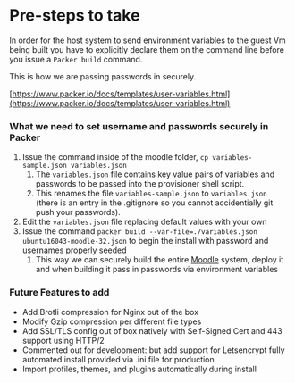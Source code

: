# Pre-steps to take
In order for the host system to send environment variables to the guest Vm being built you have to explicitly declare them on the command line before you issue a ```Packer build``` command.

This is how we are passing passwords in securely.

[https://www.packer.io/docs/templates/user-variables.html](https://www.packer.io/docs/templates/user-variables.html)

### What we need to set username and passwords securely in Packer
1) Issue the command inside of the moodle folder, ```cp variables-sample.json variables.json```
    1) The ```variables.json``` file contains key value pairs of variables and passwords to be passed into the provisioner shell script.
    1) This renames the file ```variables-sample.json``` to ```variables.json```  (there is an entry in the .gitignore so you cannot accidentially git push your passwords).
1) Edit the ```variables.json``` file replacing default values with your own    
1) Issue the command ```packer build --var-file=./variables.json ubuntu16043-moodle-32.json``` to begin the install with password and usernames properly seeded
    1) This way we can securely build the entire [Moodle](http://moodle.org "Moodle") system, deploy it and when building it pass in passwords via environment variables

### Future Features to add

+  Add Brotli compression for Nginx out of the box
+  Modify Gzip compression per different file types
+  Add SSL/TLS config out of box natively with Self-Signed Cert and 443 support using HTTP/2
+  Commented out for development: but add support for Letsencrypt fully automated install provided via .ini file for production
+  Import profiles, themes, and plugins automatically during install
